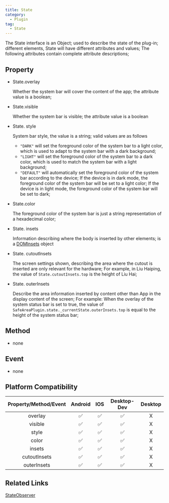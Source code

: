 ```yaml
---
title: State
category:
  - Plugin
tag:
  - State
---
```


The State interface is an Object; used to describe the state of the plug-in; different elements, State will have different attributes and values;
The following attributes contain complete attribute descriptions;


## Property
  - State.overlay
    
    Whether the system bar will cover the content of the app; the attribute value is a boolean;

  - State.visible

    Whether the system bar is visible; the attribute value is a boolean

  - State. style

    System bar style, the value is a string; valid values are as follows
      - `"DARK"` will set the foreground color of the system bar to a light color, which is used to adapt to the system bar with a dark background;
      - `"LIGHT"` will set the foreground color of the system bar to a dark color, which is used to match the system bar with a light background;
      - `"DEFAULT"` will automatically set the foreground color of the system bar according to the device;
                  If the device is in dark mode, the foreground color of the system bar will be set to a light color;
                  If the device is in light mode, the foreground color of the system bar will be set to dark;

  - State.color

    The foreground color of the system bar is just a string representation of a hexadecimal color;

  - State. insets

    Information describing where the body is inserted by other elements; is a [DOMInsets](../dom-insets/index.md) object


  - State. cutoutInsets

    The screen settings shown, describing the area where the cutout is inserted are only relevant for the hardware;
    For example, in Liu Haiping, the value of `State.cutoutInsets.top` is the height of Liu Hai;

  - State. outerInsets

    Describe the area information inserted by content other than App in the display content of the screen;
    For example: When the overlay of the system status bar is set to true, the value of `SafeAreaPlugin.state._currentState.outerInsets.top` is equal to the height of the system status bar;

## Method

  - none

## Event

  - none


## Platform Compatibility


| Property/Method/Event  | Android | IOS | Desktop-Dev | Desktop |
|:----------------------:|:-------:|:---:|:-----------:|:-------:|
| overlay                | ✅      | ✅  | ✅          | X       |
| visible                | ✅      | ✅  | ✅          | X       |
| style                  | ✅      | ✅  | ✅          | X       |
| color                  | ✅      | ✅  | ✅          | X       |
| insets                 | ✅      | ✅  | ✅          | X       |
| cutoutInsets           | ✅      | ✅  | ✅          | X       |
| outerInsets            | ✅      | ✅  | ✅          | X       |
 

## Related Links
[StateObserver](../state-observer/index.md)
  
   



